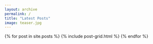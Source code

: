 ```yaml
---
layout: archive
permalink: /
title: "Latest Posts"
image: teaser.jpg
---
```


<div class="tiles">
{% for post in site.posts %}
	{% include post-grid.html %}
{% endfor %}
</div><!-- /.tiles -->